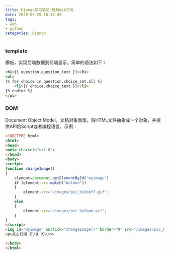 ```yaml
---
title: Django学习笔记-理解Web开发
date: 2020-09-25 16:17:49
tags:
- web
- python
categories: Django
---
```


### template

模板，实现后端数据到前端显示。简单的语法如下：

~~~html
<h1>{{ question.question_text }}</h1>
<ul>
{% for choice in question.choice_set.all %}
    <li>{{ choice.choice_text }}</li>
{% endfor %}
</ul>
~~~

### DOM

Document Object Model，文档对象类型。将HTML文件抽象成一个对象，并提供API给Script或者编程语言。示例：

~~~html
<!DOCTYPE html>
<html>
<head>
<meta charset="utf-8">
</head>
<body>
<script>
function changeImage()
{
	element=document.getElementById('myimage')
	if (element.src.match("bulbon"))
	{
		element.src="/images/pic_bulboff.gif";
	}
	else
	{
		element.src="/images/pic_bulbon.gif";
	}
}
</script>
<img id="myimage" onclick="changeImage()" border="0" src="/images/pic_bulboff.gif" width="100" height="180">
<p>点击灯泡 开/关 灯</p>

</body>
</html>
~~~

